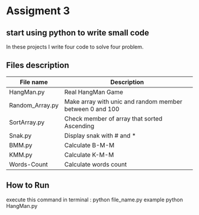 # Assigment 3

## start using python to write small code 
In these projects I write four code to solve four problem.

## Files description

| File name | Description |
| ----------- | ----------- |
| HangMan.py | Real HangMan Game |
| Random_Array.py | Make array with unic and random member between 0 and 100 |
| SortArray.py | Check member of array that sorted Ascending |
| Snak.py | Display snak with # and * |
| BMM.py | Calculate B-M-M |
| KMM.py | Calculate K-M-M|
| Words-Count | Calculate words count |


## How to Run
execute this command in terminal :
python file_name.py
example python  HangMan.py
